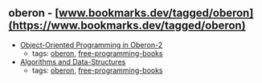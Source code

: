 oberon - [www.bookmarks.dev/tagged/oberon](https://www.bookmarks.dev/tagged/oberon)
---
* [Object-Oriented Programming in Oberon-2](http://ssw.jku.at/Research/Books/Oberon2.pdf)
    * tags: [oberon](../tags/oberon.md), [free-programming-books](../tags/free-programming-books.md)
* [Algorithms and Data-Structures](http://www.ethoberon.ethz.ch/WirthPubl/)
    * tags: [oberon](../tags/oberon.md), [free-programming-books](../tags/free-programming-books.md)

